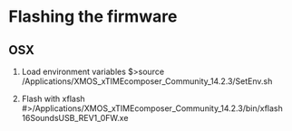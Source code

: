 # Flashing the firmware

## OSX

1. Load environment variables
$>source /Applications/XMOS_xTIMEcomposer_Community_14.2.3/SetEnv.sh

2. Flash with xflash
#>/Applications/XMOS_xTIMEcomposer_Community_14.2.3/bin/xflash 16SoundsUSB_REV1_0FW.xe
